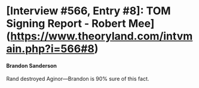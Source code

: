 # [Interview #566, Entry #8]: TOM Signing Report - Robert Mee](https://www.theoryland.com/intvmain.php?i=566#8)

#### Brandon Sanderson

Rand destroyed Aginor—Brandon is 90% sure of this fact.

